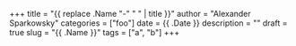 +++
title = "{{ replace .Name "-" " " | title }}"
author = "Alexander Sparkowsky"
categories = ["foo"]
date = {{ .Date }}
description = ""
draft = true
slug = "{{ .Name }}"
tags = ["a", "b"]
+++

